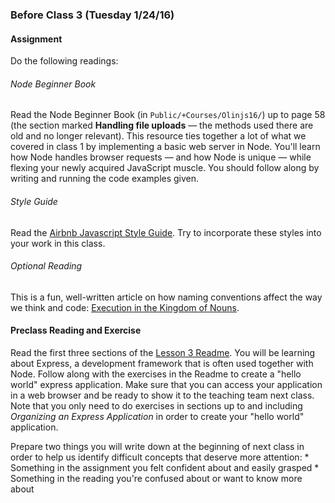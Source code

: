 ### Before Class 3 (Tuesday 1/24/16)

#### Assignment
Do the following readings:

###### Node Beginner Book
Read the Node Beginner Book (in `Public/+Courses/Olinjs16/`) up to page 58 (the section marked **Handling file uploads** — the methods used there are old and no longer relevant). This resource ties together a lot of what we covered in class 1 by implementing a basic web server in Node. You'll learn how Node handles browser requests — and how Node is unique — while flexing your newly acquired JavaScript muscle. You should follow along by writing and running the code examples given.

###### Style Guide
Read the [Airbnb Javascript Style Guide](https://github.com/airbnb/javascript/tree/master/es5). Try to incorporate these styles into your work in this class.

###### Optional Reading
This is a fun, well-written article on how naming conventions affect the way we think and code: [Execution in the Kingdom of Nouns](http://steve-yegge.blogspot.com/2006/03/execution-in-kingdom-of-nouns.html).

#### Preclass Reading and Exercise
Read the first three sections of the [Lesson 3 Readme](https://github.com/olinjs/olinjs/tree/master/lessons/03-express-templates-mongo).  You will be learning about Express, a development framework that is often used together with Node. Follow along with the exercises in the Readme to create a "hello world" express application. Make sure that you can access your application in a web browser and be ready to show it to the teaching team next class. Note that you only need to do exercises in sections up to and including *Organizing an Express Application* in order to create your "hello world" application.

Prepare two things you will write down at the beginning of next class in order to help us identify difficult concepts that deserve more attention:
	* Something in the assignment you felt confident about and easily grasped
	  * Something in the reading you're confused about or want to know more about
